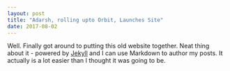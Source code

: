 ```yaml
---
layout: post
title: "Adarsh, rolling upto Orbit, Launches Site"
date: 2017-08-02
---
```


Well. Finally got around to putting this old website together. Neat thing about it - powered by [Jekyll](http://jekyllrb.com) and I can use Markdown to author my posts. It actually is a lot easier than I thought it was going to be.
